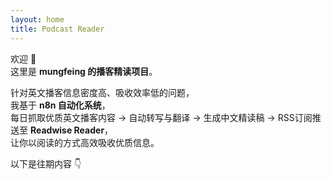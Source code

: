 ```yaml
---
layout: home
title: Podcast Reader
---
```

欢迎 👋  
这里是 **mungfeing 的播客精读项目**。  

针对英文播客信息密度高、吸收效率低的问题，  
我基于 **n8n 自动化系统**，  
每日抓取优质英文播客内容 → 自动转写与翻译 → 生成中文精读稿 → RSS订阅推送至 **Readwise Reader**，  
让你以阅读的方式高效吸收优质信息。  

以下是往期内容 👇
